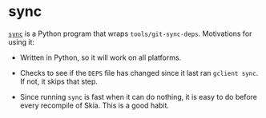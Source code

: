 sync
====

[`sync`](https://skia.googlesource.com/skia.git/+/master/bin/sync)
is a Python program that wraps `tools/git-sync-deps`.  Motivations for using it:

-  Written in Python, so it will work on all platforms.

-  Checks to see if the `DEPS` file has changed since it last ran
   `gclient sync`.  If not, it skips that step.

-  Since running `sync` is fast when it can do nothing, it is
   easy to do before every recompile of Skia.  This is a good habit.
